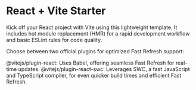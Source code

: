 # React + Vite Starter

Kick off your React project with Vite using this lightweight template. It includes hot module replacement (HMR) for a rapid development workflow and basic ESLint rules for code quality.

Choose between two official plugins for optimized Fast Refresh support:

@vitejs/plugin-react: Uses Babel, offering seamless Fast Refresh for real-time updates.
@vitejs/plugin-react-swc: Leverages SWC, a fast JavaScript and TypeScript compiler, for even quicker build times and efficient Fast Refresh.
